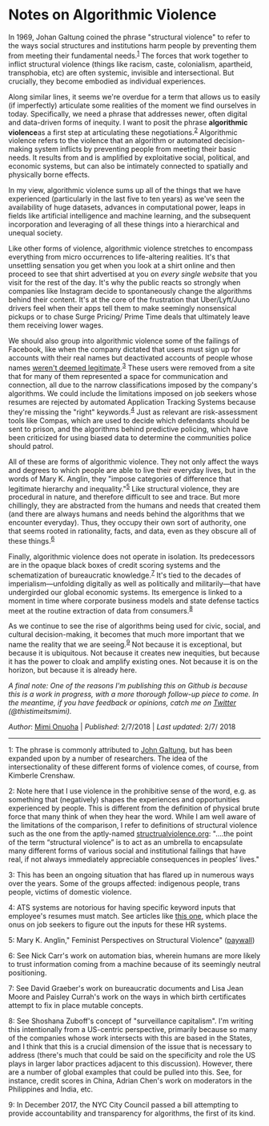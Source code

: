 # Notes on Algorithmic Violence

In 1969, Johan Galtung coined the phrase "structural violence" to refer to the ways social structures and institutions harm people by preventing them from meeting their fundamental needs.<sup>[1](#footnote1)</sup> The forces that work together to inflict structural violence (things like racism, caste, colonialism, apartheid, transphobia, etc) are often systemic, invisible and intersectional. But crucially, they become embodied as individual experiences. 

Along similar lines, it seems we're overdue for a term that allows us to easily (if imperfectly) articulate some realities of the moment we find ourselves in today. Specifically, we need a phrase that addresses newer, often digital and data-driven forms of inequity. I want to posit the phrase **algorithmic violence**as a first step at articulating these negotiations.<sup>[2](#footnote2)</sup> Algorithmic violence refers to the violence that an algorithm or automated decision-making system inflicts by preventing people from meeting their basic needs. It results from and is amplified by exploitative social, political, and economic systems, but can also be intimately connected to spatially and physically borne effects. 

In my view, algorithmic violence sums up all of the things that we have experienced (particularly in the last five to ten years) as we've seen the availability of huge datasets, advances in computational power, leaps in fields like artificial intelligence and machine learning, and the subsequent incorporation and leveraging of all these things into a hierarchical and unequal society. 

Like other forms of violence, algorithmic violence stretches to encompass everything from micro occurrences to life-altering realities. It's that unsettling sensation you get when you look at a shirt online and then proceed to see that shirt advertised at you on *every* *single* *website* that you visit for the rest of the day. It's why the public reacts so strongly when companies like Instagram decide to spontaneously change the algorithms behind their content. It's at the core of the frustration that Uber/Lyft/Juno drivers feel when their apps tell them to make seemingly nonsensical pickups or to chase Surge Pricing/ Prime Time deals that ultimately leave them receiving lower wages. 

We should also group into algorithmic violence some of the failings of Facebook, like when the company dictated that users must sign up for accounts with their real names but deactivated accounts of people whose names [weren't deemed legitimate](https://www.washingtonpost.com/news/morning-mix/wp/2015/02/10/online-authenticity-and-how-facebooks-real-name-policy-hurts-native-americans/?utm_term=.10a013e1bcf3).<sup>[3](#footnote3)</sup> These users were removed from a site that for many of them represented a space for communication and connection, all due to the narrow classifications imposed by the company's algorithms. We could include the limitations imposed on job seekers whose resumes are rejected by automated Application Tracking Systems because they're missing the "right" keywords.<sup>[4](#footnote4)</sup> Just as relevant are risk-assessment tools like Compas, which are used to decide which defendants should be sent to prison, and the algorithms behind predictive policing, which have been criticized for using biased data to determine the communities police should patrol. 

All of these are forms of algorithmic violence. They not only affect the ways and degrees to which people are able to live their everyday lives, but in the words of Mary K. Anglin, they "impose categories of difference that legitimate hierarchy and inequality."<sup>[5](#footnote5)</sup> Like structural violence, they are procedural in nature, and therefore difficult to see and trace. But more chillingly, they are abstracted from the humans and needs that created them (and there are always humans and needs behind the algorithms that we encounter everyday). Thus, they occupy their own sort of authority, one that seems rooted in rationality, facts, and data, even as they obscure all of these things.<sup>[6](#footnote6)</sup>

Finally, algorithmic violence does not operate in isolation. Its predecessors are in the opaque black boxes of credit scoring systems and the schematization of bureaucratic knowledge.<sup>[7](#footnote7)</sup> It's tied to the decades of imperialism—unfolding digitally as well as politically and militarily—that have undergirded our global economic systems. Its emergence is linked to a moment in time where corporate business models and state defense tactics meet at the routine extraction of data from consumers.<sup>[8](#footnote8)</sup>

As we continue to see the rise of algorithms being used for civic, social, and cultural decision-making, it becomes that much more important that we name the reality that we are seeing.<sup>[9](#footnote9)</sup>  Not because it is exceptional, but because it is ubiquitous. Not because it creates new inequities, but because it has the power to cloak and amplify existing ones. Not because it is on the horizon, but because it is already here. 

*A final note: One of the reasons I'm publishing this on Github is because this is a work in progress, with a more thorough follow-up piece to come. In the meantime, if you have feedback or opinions, catch me on [Twitter](https://twitter.com/thistimeitsmimi) (@thistimeitsmimi).*

 

*Author*: [Mimi Onuoha](mimionuoha.com) | *Published*: 2/7/2018 |  *Last updated*: 2/7/ 2018

----


<a name="footnote1">1</a>: The phrase is commonly attributed to [John Galtung](http://www2.kobe-u.ac.jp/~alexroni/IPD%202015%20readings/IPD%202015_7/Galtung_Violence,%20Peace,%20and%20Peace%20Research.pdf), but has been expanded upon by a number of researchers. The idea of the intersectionality of these different forms of violence comes, of course, from Kimberle Crenshaw. 

<a name="footnote2">2</a>: Note here that I use violence in the prohibitive sense of the word, e.g. as something that (negatively) shapes the experiences and opportunities experienced by people. This is different from the definition of physical brute force that many think of when they hear the word. While I am well aware of the limitations of the comparison, I refer to definitions of structural violence such as the one from the aptly-named [structrualviolence.org](http://www.structuralviolence.org/structural-violence/): "….the point of the term “structural violence” is to act as an umbrella to encapsulate many different forms of various social and institutional failings that have real, if not always immediately appreciable consequences in peoples’ lives." 

<a name="footnote3">3</a>: This has been an ongoing situation that has flared up in numerous ways over the years. Some of the groups affected: indigenous people, trans people, victims of domestic violence.

<a name="footnote4">4</a>: ATS systems are notorious for having specific keyword inputs that employee's resumes must match. See articles like [this one](https://www.themuse.com/advice/beat-the-robots-how-to-get-your-resume-past-the-system-into-human-hands), which place the onus on job seekers to figure out the inputs for these HR systems. 

<a name="footnote5">5</a>: Mary K. Anglin," Feminist Perspectives on Structural Violence" ([paywall](http://www.tandfonline.com/doi/abs/10.1080/1070289X.1998.9962613?journalCode=gide20))

<a name="footnote6">6</a>: See Nick Carr's work on automation bias, wherein humans are more likely to trust information coming from a machine because of its seemingly neutral positioning. 

<a name="footnote7">7</a>: See David Graeber's work on bureaucratic documents and Lisa Jean Moore and Paisley Currah's work on the ways in which birth certificates attempt to fix in place mutable concepts. 

<a name="footnote8">8</a>: See Shoshana Zuboff's concept of "surveillance capitalism". I'm writing this intentionally from a US-centric perspective, primarily because so many of the companies whose work intersects with this are based in the States, and I think that this is a crucial dimension of the issue that is necessary to address (there's much that could be said on the specificity and role the US plays in larger labor practices adjacent to this discussion). However, there are a number of global examples that could be pulled into this. See, for instance, credit scores in China, Adrian Chen's work on moderators in the Philippines and India, etc.

<a name="footnote9">9</a>: In December 2017, the NYC City Council passed a bill attempting to provide accountability and transparency for algorithms, the first of its kind. 

